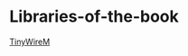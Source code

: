 # Libraries-of-the-book
[TinyWireM](https://github.com/lucullusTheOnly/TinyWire/archive/refs/heads/master.zip)
